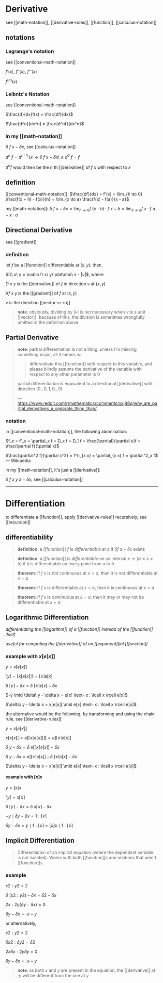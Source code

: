 # Derivative

see [[math-notation]], [[derivative-rules]], [[function]], [[calculus-notation]]

## notations

### Lagrange's notation

see [[conventional-math-notation]]

$f'(x)$, $f''(x)$, $f'''(x)$

$f^{(n)}(x)$

### Leibniz's Notation

see [[conventional-math-notation]]

$\frac{d}{dx}f(x) = \frac{df}{dx}$

$\frac{d^n}{dx^n} = \frac{d^nf}{dx^n}$

### in my [[math-notation]]

$\delta\ f\ x - \delta x$, see [[calculus-notation]]

$d^n\ f = d^{n \cdot 1}\ (x \rightarrow \delta\ f\ x - \delta x) \land d^0\ f = f$

$d^n f$ would then be the $n$ th [[derivative]] of $f\ x$ with respect to $x$

## definition

[[conventional-math-notation]]: $\frac{df}{dx} = f'(x) = \lim_{h \to 0} \frac{f(x + h) - f(x)}{h} = \lim_{x \to a} \frac{f(x) - f(a)}{x - a}$

my [[math-notation]]: $\delta\ f\ x - \delta x = \lim_{h \to 0} f\ (x : h) \cdot f\ x - h = \lim_{x \to a} f\ x \cdot f\ a - x \cdot a$

## Directional Derivative

see [[gradient]]

### definition

let $f$ be a [[function]] differentiable at $(x, y)$. then,

$D\ x\ y = \nabla f\ x\ y\ \dot\mid\ v - |v|$, where

$D\ x\ y$ is the [[derivative]] of $f$ in direction $v$ at $(x, y)$

$\nabla f\ x\ y$ is the [[gradient]] of $f$ at $(x, y)$

$v$ is the direction [[vector-in-rn]]

> **note**: obviously, dividing by $|v|$ is not necessary when $v$ is a unit [[vector]]. because of this, the division is sometimes wrongfully omitted in the definition above

## Partial Derivative

> **note**: partial differentiation is not a thing. unless I'm missing something major, all it means is:
>
> > differentiate this [[function]] with respect to this variable, and please blindly assume the derivative of the variable with respect to any other parameter is $0$
>
> partial differentiation is equivalent to a directional [[derivative]] with direction $(0 \dots 0, 1, 0 \dots 0)$
>
> &mdash; <https://www.reddit.com/r/mathematics/comments/oxj88q/why_are_partial_derivatives_a_separate_thing_than/>

### notation

in [[conventional-math-notation]], the following abomination:

$f_x = f'_x = \partial_x f = D_x f = D_1 f = \frac{\partial}{\partial x}f = \frac{\partial f}{\partial x}$

$\frac{\partial^2 f}{\partial x^2} = f^n_{x x} = \partial_{x x} f = \partial^2_x f$ &mdash; Wikipedia

in my [[math-notation]], it's just a [[derivative]]:

$\delta\ f\ x\ y\ z - \delta x$, see [[calculus-notation]]

---

# Differentiation

to differentiate a [[function]], apply [[derivative-rules]] recursively, see [[recursion]]

## differentiability

> **definition**: a [[function]] $f$ is _differentiable_ at $a$ if $\delta f\ a - \delta x$ exists

> **definition**: a [[function]] is _differentiable_ on an interval $x \rightarrow (a \le x \le b)$ if it is differentiable on every point from $a$ to $b$

> **theorem**: if $f\ x$ is not continuous at $x = a$, then it is not differentiable at $x = a$

> **theorem**: if $f\ x$ is differentiable at $x = a$, then it is continuous at $x = a$

> **theorem**: if $f\ x$ is continuous at $x = a$, then it may or may not be differentiable at $x = a$

## Logarithmic Differentiation

_differentiating the [[logarithm]] of a [[function]] instead of the [[function]] itself_

_useful for computing the [[derivative]] of an [[exponent]]ial [[function]]_

### example with $x[e[x]]$

$y = x[e[x]]$

$\lceil y \rceil = \lceil x[e[x]] \rceil = \lceil x \rceil e[x]$

$\delta\ \lceil y \rceil - \delta x = \delta\ \lceil x \rceil e[x] - \delta x$

$-y \mid \delta\ y - \delta x = e[x] \text- x : \lceil x \rceil e[x]$

$\delta\ y - \delta x = x[e[x]] \mid e[x] \text- x : \lceil x \rceil e[x]$

the alternative would be the following, by transforming and using the chain rule, see [[derivative-rules]]

$y = x[e[x]]$

$x[e[x]] = e[\lceil x[e[x]] \rceil] = e[\lceil x \rceil e[x]]$

$\delta\ y - \delta x = \delta\ e[\lceil x \rceil e[x]] - \delta x$

$\delta\ y - \delta x = e[\lceil x \rceil e[x]] \mid \delta\ \lceil x \rceil e[x] - \delta x$

$\delta\ y - \delta x = x[e[x]] \mid e[x] \text- x : \lceil x \rceil e[x]$

#### example with $[x]x$

$y = [x]x$

$\lceil y \rceil = x \lceil x \rceil$

$\delta\ \lceil y \rceil - \delta x = \delta\ x \lceil x \rceil - \delta x$

$-y \mid \delta y - \delta x = 1 : \lceil x \rceil$

$\delta y - \delta x = y \mid 1 : \lceil x \rceil = [x]x \mid 1 : \lceil x \rceil$

## Implicit Differentiation

> Differentiation of an implicit equation (where the dependent variable is not isolated). Works with both [[function]]s and relations that aren't [[function]]s.

### example

$x2 : y2 = 2$

$\delta\ (x2 : y2) - \delta x = \delta 2 - \delta x$

$2x : 2y(\delta y - \delta x) = 0$

$\delta y - \delta x = \cdot x - y$

or alternatively,

$x2 : y2 = 2$

$\delta x2 : \delta y2 = \delta 2$

$2x \delta x : 2y \delta y = 0$

$\delta y - \delta x = \cdot x - y$

> **note**: as both $x$ and $y$ are present in the equation, the [[derivative]] at $\cdot y$ will be different from the one at $y$
